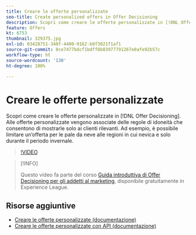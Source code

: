 ```yaml
---
title: Creare le offerte personalizzate
seo-title: Create personalized offers in Offer Decisioning
description: Scopri come creare le offerte personalizzate in [!DNL Offer Decisioning]. Alle offerte personalizzate vengono associate delle regole di idoneità che consentono di mostrarle solo ai clienti rilevanti.
feature: Offers
kt: 6753
thumbnail: 329375.jpg
exl-id: 03428751-340f-4400-9162-b0f3021f1af1
source-git-commit: 0ce7477bdcf1bdff8b83977791267e8afe92b57c
workflow-type: ht
source-wordcount: '130'
ht-degree: 100%

---
```


# Creare le offerte personalizzate

Scopri come creare le offerte personalizzate in [!DNL Offer Decisioning]. Alle offerte personalizzate vengono associate delle regole di idoneità che consentono di mostrarle solo ai clienti rilevanti. Ad esempio, è possibile limitare un’offerta per le pale da neve alle regioni in cui nevica e solo durante il periodo invernale.

>[!VIDEO](https://video.tv.adobe.com/v/329375?quality=12&learn=on)

>[!INFO]
>
> Questo video fa parte del corso [Guida introduttiva di Offer Decisioning per gli addetti al marketing](https://experienceleague.adobe.com/?recommended=ExperiencePlatform-U-1-2020.1.offerdecisioning), disponibile gratuitamente in Experience League.


## Risorse aggiuntive

* [Creare le offerte personalizzate (documentazione)](https://experienceleague.adobe.com/docs/journey-optimizer/using/offer-decisioniong/managing-offers-in-the-offer-library/creating-personalized-offers.html?lang=it)
* [Creare le offerte personalizzate con API (documentazione)](https://experienceleague.adobe.com/docs/journey-optimizer/using/offer-decisioniong/api-reference/offers-api/personalized-offers/create.html?lang=it)
